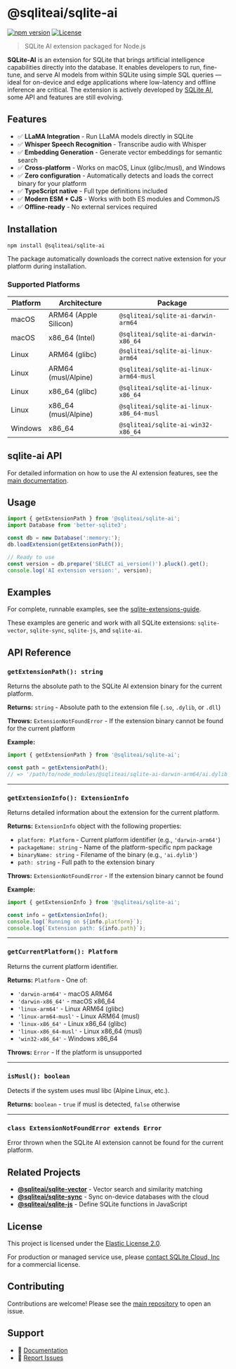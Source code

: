 # @sqliteai/sqlite-ai

[![npm version](https://badge.fury.io/js/@sqliteai%2Fsqlite-ai.svg)](https://www.npmjs.com/package/@sqliteai/sqlite-ai)
[![License](https://img.shields.io/badge/license-Elastic%202.0-blue.svg)](LICENSE.md)

> SQLite AI extension packaged for Node.js

**SQLite-AI** is an extension for SQLite that brings artificial intelligence capabilities directly into the database. It enables developers to run, fine-tune, and serve AI models from within SQLite using simple SQL queries — ideal for on-device and edge applications where low-latency and offline inference are critical. The extension is actively developed by [SQLite AI](https://sqlite.ai), some API and features are still evolving.

## Features

- ✅ **LLaMA Integration** - Run LLaMA models directly in SQLite
- ✅ **Whisper Speech Recognition** - Transcribe audio with Whisper
- ✅ **Embedding Generation** - Generate vector embeddings for semantic search
- ✅ **Cross-platform** - Works on macOS, Linux (glibc/musl), and Windows
- ✅ **Zero configuration** - Automatically detects and loads the correct binary for your platform
- ✅ **TypeScript native** - Full type definitions included
- ✅ **Modern ESM + CJS** - Works with both ES modules and CommonJS
- ✅ **Offline-ready** - No external services required

## Installation

```bash
npm install @sqliteai/sqlite-ai
```

The package automatically downloads the correct native extension for your platform during installation.

### Supported Platforms

| Platform | Architecture | Package |
|----------|-------------|---------|
| macOS | ARM64 (Apple Silicon) | `@sqliteai/sqlite-ai-darwin-arm64` |
| macOS | x86_64 (Intel) | `@sqliteai/sqlite-ai-darwin-x86_64` |
| Linux | ARM64 (glibc) | `@sqliteai/sqlite-ai-linux-arm64` |
| Linux | ARM64 (musl/Alpine) | `@sqliteai/sqlite-ai-linux-arm64-musl` |
| Linux | x86_64 (glibc) | `@sqliteai/sqlite-ai-linux-x86_64` |
| Linux | x86_64 (musl/Alpine) | `@sqliteai/sqlite-ai-linux-x86_64-musl` |
| Windows | x86_64 | `@sqliteai/sqlite-ai-win32-x86_64` |

## sqlite-ai API

For detailed information on how to use the AI extension features, see the [main documentation](https://github.com/sqliteai/sqlite-ai/blob/main/API.md).

## Usage

```typescript
import { getExtensionPath } from '@sqliteai/sqlite-ai';
import Database from 'better-sqlite3';

const db = new Database(':memory:');
db.loadExtension(getExtensionPath());

// Ready to use
const version = db.prepare('SELECT ai_version()').pluck().get();
console.log('AI extension version:', version);
```

## Examples

For complete, runnable examples, see the [sqlite-extensions-guide](https://github.com/sqliteai/sqlite-extensions-guide/tree/main/examples/node).

These examples are generic and work with all SQLite extensions: `sqlite-vector`, `sqlite-sync`, `sqlite-js`, and `sqlite-ai`.

## API Reference

### `getExtensionPath(): string`

Returns the absolute path to the SQLite AI extension binary for the current platform.

**Returns:** `string` - Absolute path to the extension file (`.so`, `.dylib`, or `.dll`)

**Throws:** `ExtensionNotFoundError` - If the extension binary cannot be found for the current platform

**Example:**
```typescript
import { getExtensionPath } from '@sqliteai/sqlite-ai';

const path = getExtensionPath();
// => '/path/to/node_modules/@sqliteai/sqlite-ai-darwin-arm64/ai.dylib'
```

---

### `getExtensionInfo(): ExtensionInfo`

Returns detailed information about the extension for the current platform.

**Returns:** `ExtensionInfo` object with the following properties:
- `platform: Platform` - Current platform identifier (e.g., `'darwin-arm64'`)
- `packageName: string` - Name of the platform-specific npm package
- `binaryName: string` - Filename of the binary (e.g., `'ai.dylib'`)
- `path: string` - Full path to the extension binary

**Throws:** `ExtensionNotFoundError` - If the extension binary cannot be found

**Example:**
```typescript
import { getExtensionInfo } from '@sqliteai/sqlite-ai';

const info = getExtensionInfo();
console.log(`Running on ${info.platform}`);
console.log(`Extension path: ${info.path}`);
```

---

### `getCurrentPlatform(): Platform`

Returns the current platform identifier.

**Returns:** `Platform` - One of:
- `'darwin-arm64'` - macOS ARM64
- `'darwin-x86_64'` - macOS x86_64
- `'linux-arm64'` - Linux ARM64 (glibc)
- `'linux-arm64-musl'` - Linux ARM64 (musl)
- `'linux-x86_64'` - Linux x86_64 (glibc)
- `'linux-x86_64-musl'` - Linux x86_64 (musl)
- `'win32-x86_64'` - Windows x86_64

**Throws:** `Error` - If the platform is unsupported

---

### `isMusl(): boolean`

Detects if the system uses musl libc (Alpine Linux, etc.).

**Returns:** `boolean` - `true` if musl is detected, `false` otherwise

---

### `class ExtensionNotFoundError extends Error`

Error thrown when the SQLite AI extension cannot be found for the current platform.

## Related Projects

- **[@sqliteai/sqlite-vector](https://www.npmjs.com/package/@sqliteai/sqlite-vector)** - Vector search and similarity matching
- **[@sqliteai/sqlite-sync](https://www.npmjs.com/package/@sqliteai/sqlite-sync)** - Sync on-device databases with the cloud
- **[@sqliteai/sqlite-js](https://www.npmjs.com/package/@sqliteai/sqlite-js)** - Define SQLite functions in JavaScript

## License

This project is licensed under the [Elastic License 2.0](LICENSE.md).

For production or managed service use, please [contact SQLite Cloud, Inc](mailto:info@sqlitecloud.io) for a commercial license.

## Contributing

Contributions are welcome! Please see the [main repository](https://github.com/sqliteai/sqlite-ai) to open an issue.

## Support

- 📖 [Documentation](https://github.com/sqliteai/sqlite-ai/blob/main/API.md)
- 🐛 [Report Issues](https://github.com/sqliteai/sqlite-ai/issues)
